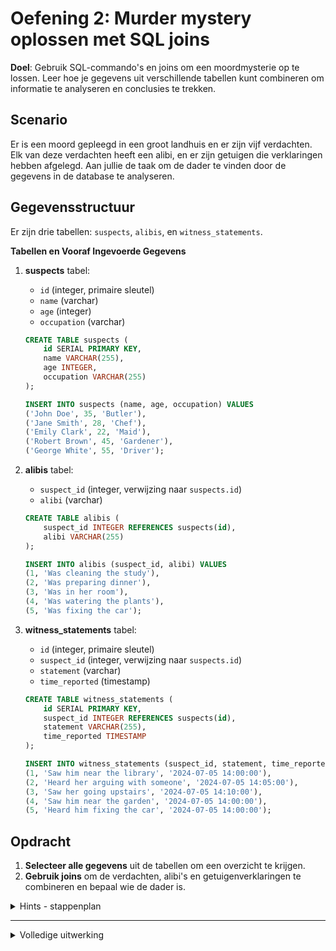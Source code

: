 # Oefening 2: Murder mystery oplossen met SQL joins

**Doel**: Gebruik SQL-commando's en joins om een moordmysterie op te lossen. Leer hoe je gegevens uit verschillende
tabellen kunt combineren om informatie te analyseren en conclusies te trekken.

## Scenario

Er is een moord gepleegd in een groot landhuis en er zijn vijf verdachten. Elk van deze verdachten heeft een alibi, en
er zijn getuigen die verklaringen hebben afgelegd. Aan jullie de taak om de dader te vinden door de gegevens in de
database te analyseren.

## Gegevensstructuur

Er zijn drie tabellen: `suspects`, `alibis`, en `witness_statements`.

**Tabellen en Vooraf Ingevoerde Gegevens**

1. **suspects** tabel:
    - `id` (integer, primaire sleutel)
    - `name` (varchar)
    - `age` (integer)
    - `occupation` (varchar)

   ```sql
   CREATE TABLE suspects (
       id SERIAL PRIMARY KEY,
       name VARCHAR(255),
       age INTEGER,
       occupation VARCHAR(255)
   );

   INSERT INTO suspects (name, age, occupation) VALUES
   ('John Doe', 35, 'Butler'),
   ('Jane Smith', 28, 'Chef'),
   ('Emily Clark', 22, 'Maid'),
   ('Robert Brown', 45, 'Gardener'),
   ('George White', 55, 'Driver');
   ```

2. **alibis** tabel:
    - `suspect_id` (integer, verwijzing naar `suspects.id`)
    - `alibi` (varchar)

   ```sql
   CREATE TABLE alibis (
       suspect_id INTEGER REFERENCES suspects(id),
       alibi VARCHAR(255)
   );

   INSERT INTO alibis (suspect_id, alibi) VALUES
   (1, 'Was cleaning the study'),
   (2, 'Was preparing dinner'),
   (3, 'Was in her room'),
   (4, 'Was watering the plants'),
   (5, 'Was fixing the car');
   ```

3. **witness_statements** tabel:
    - `id` (integer, primaire sleutel)
    - `suspect_id` (integer, verwijzing naar `suspects.id`)
    - `statement` (varchar)
    - `time_reported` (timestamp)

   ```sql
   CREATE TABLE witness_statements (
       id SERIAL PRIMARY KEY,
       suspect_id INTEGER REFERENCES suspects(id),
       statement VARCHAR(255),
       time_reported TIMESTAMP
   );

   INSERT INTO witness_statements (suspect_id, statement, time_reported) VALUES
   (1, 'Saw him near the library', '2024-07-05 14:00:00'),
   (2, 'Heard her arguing with someone', '2024-07-05 14:05:00'),
   (3, 'Saw her going upstairs', '2024-07-05 14:10:00'),
   (4, 'Saw him near the garden', '2024-07-05 14:00:00'),
   (5, 'Heard him fixing the car', '2024-07-05 14:00:00');
   ```

## Opdracht

1. **Selecteer alle gegevens** uit de tabellen om een overzicht te krijgen.
2. **Gebruik joins** om de verdachten, alibi's en getuigenverklaringen te combineren en bepaal wie de dader is.

<details>
<summary>Hints - stappenplan</summary>

1. **Gegevens selecteren**:
    - Gebruik het `SELECT` commando om alle gegevens uit de `suspects` tabel op te halen.


- Doe hetzelfde voor de `alibis` en `witness_statements` tabellen.


2. **Joins gebruiken**:
    - Gebruik een `INNER JOIN` om de gegevens uit de `suspects` en `alibis` tabellen te combineren.

   ```sql
   SELECT s.name, s.occupation, a.alibi
   FROM suspects s
   INNER JOIN alibis a ON s.id = a.suspect_id;
   ```

    - Gebruik een join om ook getuigenverklaringen toe te voegen.

   ```sql
   SELECT s.name, s.occupation, a.alibi, w.statement, w.time_reported
   FROM suspects s
   <vul join type in> alibis a ON s.id = a.suspect_id
   <vul join type in> witness_statements w ON s.id = w.suspect_id;
   ```

    - Analyseer de resultaten om te zien wie de dader zou kunnen zijn.

</details>

---

<details>
<summary>Volledige uitwerking</summary>

1. **Gegevens selecteren**:

   ```sql
   SELECT * FROM suspects;
   SELECT * FROM alibis;
   SELECT * FROM witness_statements;
   ```

**Resultaat:**

**suspects:**

| id | name         | age | occupation |
|----|--------------|-----|------------|
| 1  | John Doe     | 35  | Butler     |
| 2  | Jane Smith   | 28  | Chef       |
| 3  | Emily Clark  | 22  | Maid       |
| 4  | Robert Brown | 45  | Gardener   |
| 5  | George White | 55  | Driver     |

**alibis:**

| suspect_id | alibi|
| ------------|--------------------------|
| 1 | Was cleaning the study|
| 2 | Was preparing dinner|
| 3 | Was in her room|
| 4 | Was watering the plants|
| 5 | Was fixing the car|

**witness_statements:**

| id | suspect_id | statement                      | time_reported       |
|----|------------|--------------------------------|---------------------|
| 1  | 1          | Saw him near the library       | 2024-07-05 14:00:00 |
| 2  | 2          | Heard her arguing with someone | 2024-07-05 14:05:00 |
| 3  | 3          | Saw her going upstairs         | 2024-07-05 14:10:00 |
| 4  | 4          | Saw him near the garden        | 2024-07-05 14:00:00 |
| 5  | 5          | Heard him fixing the car       | 2024-07-05 14:00:00 |

2. **Joins gebruiken**:

   ```sql
   SELECT s.name, s.occupation, a.alibi
   FROM suspects s
   INNER JOIN alibis a ON s.id = a.suspect_id;
   ```

**Resultaat:**

| name         | occupation | alibi                   |
|--------------|------------|-------------------------|
| John Doe     | Butler     | Was cleaning the study  |
| Jane Smith   | Chef       | Was preparing dinner    |
| Emily Clark  | Maid       | Was in her room         |
| Robert Brown | Gardener   | Was watering the plants |
| George White | Driver     | Was fixing the car      |

   ```sql
   SELECT s.name, s.occupation, a.alibi, w.statement, w.time_reported
   FROM suspects s
   LEFT JOIN alibis a ON s.id = a.suspect_id
   LEFT JOIN witness_statements w ON s.id = w.suspect_id;
   ```

   Resultaat:


| name         | occupation | alibi                   | statement                      | time_reported       |
|--------------|------------|-------------------------|--------------------------------|---------------------|
| John Doe     | Butler     | Was cleaning the study  | Saw him near the library       | 2024-07-05 14:00:00 |
| Jane Smith   | Chef       | Was preparing dinner    | Heard her arguing with someone | 2024-07-05 14:05:00 |
| Emily Clark  | Maid       | Was in her room         | Saw her going upstairs         | 2024-07-05 14:10:00 |
| Robert Brown | Gardener   | Was watering the plants | Saw him near the garden        | 2024-07-05 14:00:00 |
| George White | Driver     | Was fixing the car      | Heard him fixing the car       | 2024-07-05 14:00:00 |

Analyseer de resultaten:
    - `John Doe` heeft een alibi dat hij aan het schoonmaken was, maar een getuige zag hem bij de bibliotheek.
    - `Jane Smith` heeft een alibi dat ze aan het koken was, maar een getuige hoorde haar ruziën.
    - `Emily Clark` heeft een alibi dat ze in haar kamer was, maar een getuige zag haar naar boven gaan.
    - `Robert Brown` heeft een alibi dat hij de planten aan het water geven was en een getuige zag hem in de tuin.
    - `George White` heeft een alibi dat hij de auto aan het repareren was en een getuige hoorde hem dit doen.

   Op basis van deze gegevens lijkt het erop dat `Jane Smith` een inconsistente verklaring heeft omdat er een getuige is
   die haar heeft gehoord ruziën tijdens haar alibi.

</details>
